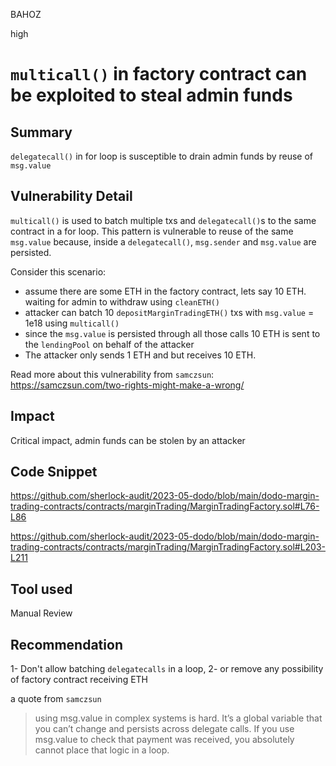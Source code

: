 BAHOZ

high

# `multicall()` in factory contract can be exploited to steal admin funds

## Summary

`delegatecall()` in for loop is susceptible to drain admin funds by reuse of `msg.value`

## Vulnerability Detail

`multicall()` is used to batch multiple txs and `delegatecall()`s to the same contract in a for loop. This pattern is vulnerable to reuse of the same `msg.value` because, inside a `delegatecall()`, `msg.sender` and `msg.value` are persisted.

Consider this scenario:

- assume there are some ETH in the factory contract, lets say 10 ETH. waiting for admin to withdraw using `cleanETH()`
- attacker can batch 10 `depositMarginTradingETH()` txs with `msg.value` = 1e18 using `multicall()`
- since the `msg.value` is persisted through all those calls 10 ETH is sent to the `lendingPool` on behalf of the attacker
- The attacker only sends 1 ETH and but receives 10 ETH.

Read more about this vulnerability from `samczsun`:
https://samczsun.com/two-rights-might-make-a-wrong/

## Impact

Critical impact, admin funds can be stolen by an attacker

## Code Snippet

https://github.com/sherlock-audit/2023-05-dodo/blob/main/dodo-margin-trading-contracts/contracts/marginTrading/MarginTradingFactory.sol#L76-L86

https://github.com/sherlock-audit/2023-05-dodo/blob/main/dodo-margin-trading-contracts/contracts/marginTrading/MarginTradingFactory.sol#L203-L211

## Tool used

Manual Review

## Recommendation
1- Don't allow batching `delegatecalls` in a loop,
2- or remove any possibility of factory contract receiving ETH

a quote from `samczsun`

> using msg.value in complex systems is hard. It’s a global variable that you can’t change and persists across delegate calls. If you use msg.value to check that payment was received, you absolutely cannot place that logic in a loop.